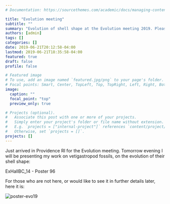 ```yaml
---
# Documentation: https://sourcethemes.com/academic/docs/managing-content/

title: "Evolution meeting"
subtitle: ""
summary: "Evolution of shell shape at the Evolution meeting 2019. Please stop by **my poster tomorrow (Sat, June 22)**! Click for more info."
authors: [admin]
tags: []
categories: []
date: 2019-06-21T20:12:58-04:00
lastmod: 2019-06-21T18:35:58-04:00
featured: true
draft: false
profile: false

# Featured image
# To use, add an image named `featured.jpg/png` to your page's folder.
# Focal points: Smart, Center, TopLeft, Top, TopRight, Left, Right, BottomLeft, Bottom, BottomRight.
image:
  caption: ""
  focal_point: "top"
  preview_only: true

# Projects (optional).
#   Associate this post with one or more of your projects.
#   Simply enter your project's folder or file name without extension.
#   E.g. `projects = ["internal-project"]` references `content/project/deep-learning/index.md`.
#   Otherwise, set `projects = []`.
projects: []
---
```


Just arrived in Providence RI for the Evolution meeting. Tomorrow evening I will be presenting my work on vetigastropod fossils, on the evolution of their shell shape:

ExHallBC_14 - Poster 96

For those who are not here, or would like to see it in further details later, here it is:

![poster-evo19](/post/poster-evo2019.png)
